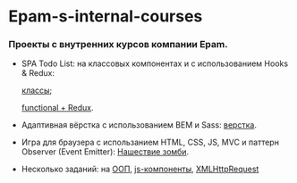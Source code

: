 # Epam-s-internal-courses
### Проекты с внутренних курсов компании Epam. 

- SPA Todo List: на классовых компонентах и с использованием Hooks & Redux:

  [классы](https://github.com/Elvehnn/Epam-s-internal-courses/tree/main/Todo-list_React-class_comp);
  
  [functional + Redux](https://github.com/Elvehnn/Epam-s-internal-courses/tree/main/Todo-list-Redux-and-tests).
  
 - Адаптивная вёрстка с использованием BEM и Sass:
  [верстка](https://github.com/Elvehnn/Epam-s-internal-courses/tree/main/layout-frontend-pizza).

 - Игра для браузера с использанием HTML, CSS, JS, MVC и паттерн Observer (Event Emitter):
  [Нашествие зомби](https://github.com/Elvehnn/Epam-s-internal-courses/tree/main/layout-frontend-pizza).
  
 - Несколько заданий: на [ООП](https://github.com/Elvehnn/Epam-s-internal-courses/tree/main/13-js-robots-and-cleaners), [js-компоненты](https://github.com/Elvehnn/Epam-s-internal-courses/tree/main/kanban), [XMLHttpRequest](https://github.com/Elvehnn/Epam-s-internal-courses/tree/main/14-js-weather-service)
